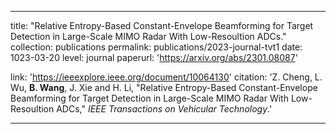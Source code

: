 ---

title: "Relative Entropy-Based  Constant-Envelope Beamforming for Target Detection in Large-Scale MIMO Radar With Low-Resoultion ADCs."
collection: publications
permalink: publications/2023-journal-tvt1
date: 1023-03-20
level: journal
paperurl: 'https://arxiv.org/abs/2301.08087'

link: 'https://ieeexplore.ieee.org/document/10064130'
citation: 'Z. Cheng, L. Wu, <b>B. Wang</b>, J. Xie and H. Li, "Relative Entropy-Based  Constant-Envelope Beamforming for Target Detection in Large-Scale MIMO Radar With Low-Resoultion ADCs," <i>IEEE Transactions on Vehicular Technology</i>.'

---